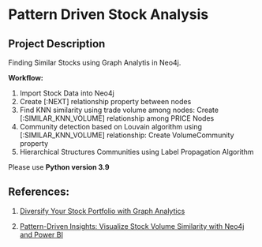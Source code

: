 # Pattern Driven Stock Analysis

## Project Description
Finding Similar Stocks using Graph Analytis in Neo4j.

**Workflow:**

1. Import Stock Data into Neo4j
2. Create [:NEXT] relationship property between nodes
3. Find KNN similarity using trade volume among nodes: Create [:SIMILAR_KNN_VOLUME]  relationship among PRICE Nodes
4. Community detection based on Louvain algorithm using [:SIMILAR_KNN_VOLUME] relationship: Create VolumeCommunity property
5. Hierarchical Structures Communities using Label Propagation Algorithm

Please use **Python version 3.9**

## References:
1. [Diversify Your Stock Portfolio with Graph Analytics](https://neo4j.com/developer-blog/diversify-your-stock-portfolio-with-graph-analytics/)

2. [Pattern-Driven Insights: Visualize Stock Volume Similarity with Neo4j and Power BI](https://medium.com/codex/pattern-driven-insights-visualize-stock-volume-similarity-with-neo4j-and-power-bi-13ca922acad1)